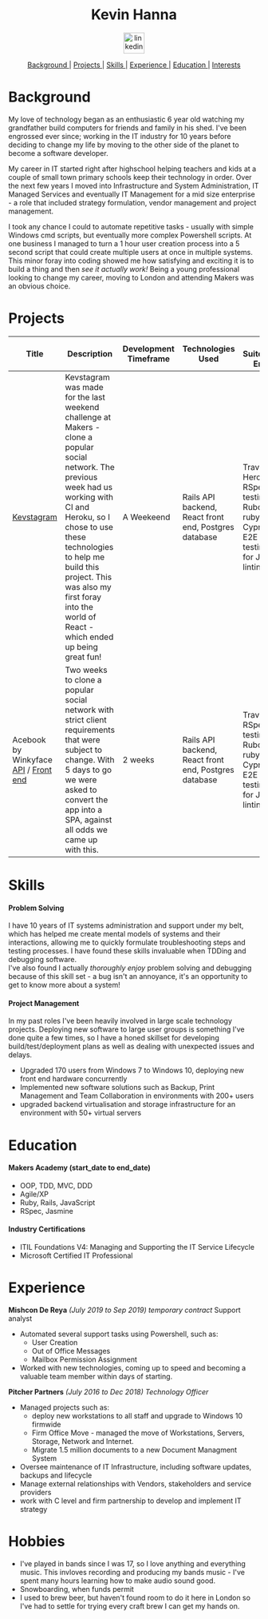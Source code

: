 <h1 align="center">Kevin Hanna</h1>
<p align="center">
<a href="https://www.linkedin.com/in/kevin-hanna-56033785/">
<img src="https://www.iconfinder.com/data/icons/free-social-icons/67/linkedin_circle_color-512.png" alt="linkedin" hspace="50" height="42" width="42"></a></p>
<div align="center">
    
[Background ](#background) | 
[Projects ](#projects) | 
[Skills ](#skills) | 
[Experience ](#experience) | 
[Education ](#education) | 
[Interests ](#interests)

</div>  

# Background

My love of technology began as an enthusiastic 6 year old watching my grandfather build computers for friends and family in his shed. I've been engrossed ever since; working in the IT industry for 10 years before deciding to change my life by moving to the other side of the planet to become a software developer.

My career in IT started right after highschool helping teachers and kids at a couple of small town primary schools keep their technology in order. Over the next few years I moved into Infrastructure and System Administration, IT Managed Services and eventually IT Management for a mid size enterprise - a role that included strategy formulation, vendor management and project management.

I took any chance I could to automate repetitive tasks - usually with simple Windows cmd scripts, but eventually more complex Powershell scripts. At one business I managed to turn a 1 hour user creation process into a 5 second script that could create multiple users at once in multiple systems. This minor foray into coding showed me how satisfying and exciting it is to build a thing and then _see it actually work!_ Being a young professional looking to change my career, moving to London and attending Makers was an obvious choice.

# Projects
| Title | Description | Development Timeframe | Technologies Used | Test Suites/CIs/CDs Employed |
|--|--|--|--|--|
| [Kevstagram](https://kevstagram.herokuapp.com/sign_up) | Kevstagram was made for the last weekend challenge at Makers - clone a popular social network. The previous week had us working with CI and Heroku, so I chose to use these technologies to help me build this project. This was also my first foray into the world of React - which ended up being great fun! | A Weekeend | Rails API backend, React front end, Postgres database |  Travis CI, Heroku PaaS, RSpec for Ruby testing, Rubocop for ruby linting, Cypress for E2E / Feature testing, ESLint for Javascript linting |
| Acebook by Winkyface [API](https://github.com/nateg101/acebook-by-WinkyFace/) / [Front end](https://github.com/robertamangiapane/acebook-react) | Two weeks to clone a popular social network with strict client requirements that were subject to change. With 5 days to go we were asked to convert the app into a SPA, against all odds we came up with this. | 2 weeks | Rails API backend, React front end, Postgres database |  Travis CI, RSpec for Ruby testing, Rubocop for ruby linting, Cypress for E2E / Feature testing, ESLint for Javascript linting |

# Skills

#### Problem Solving

I have 10 years of IT systems administration and support under my belt, which has helped me create mental models of systems and their interactions, allowing me to quickly formulate troubleshooting steps and testing processes. I have found these skills invaluable when TDDing and debugging software.  
I've also found I actually _thoroughly enjoy_ problem solving and debugging because of this skill set - a bug isn't an annoyance, it's an opportunity to get to know more about a system!

#### Project Management

In my past roles I've been heavily involved in large scale technology projects. Deploying new software to large user groups is something I've done quite a few times, so I have a honed skillset for developing build/test/deployment plans as well as dealing with unexpected issues and delays.

- Upgraded 170 users from Windows 7 to Windows 10, deploying new front end hardware concurrently
- Implemented new software solutions such as Backup, Print Management and Team Collaboration in environments with 200+ users
- upgraded backend virtualisation and storage infrastructure for an environment with 50+ virtual servers

# Education

#### Makers Academy (start_date to end_date)

- OOP, TDD, MVC, DDD
- Agile/XP
- Ruby, Rails, JavaScript
- RSpec, Jasmine

#### Industry Certifications

- ITIL Foundations V4: Managing and Supporting the IT Service Lifecycle
- Microsoft Certified IT Professional

# Experience

**Mishcon De Reya** _(July 2019 to Sep 2019) temporary contract_
Support analyst  
- Automated several support tasks using Powershell, such as:
  * User Creation
  * Out of Office Messages
  * Mailbox Permission Assignment
- Worked with new technologies, coming up to speed and becoming a valuable team member within days of starting.

**Pitcher Partners** _(July 2016 to Dec 2018)_
*Technology Officer*  
- Managed projects such as:
  - deploy new workstations to all staff and upgrade to Windows 10 firmwide
  - Firm Office Move - managed the move of Workstations, Servers, Storage, Network and Internet.
  - Migrate 1.5 million documents to a new Document Managment System
- Oversee maintenance of IT Infrastructure, including software updates, backups and lifecycle
- Manage external relationships with Vendors, stakeholders and service providers
- work with C level and firm partnership to develop and implement IT strategy

# Hobbies

- I've played in bands since I was 17, so I love anything and everything music. This invloves recording and producing my bands music - I've spent many hours learning how to make audio sound good.  
- Snowboarding, when funds permit
- I used to brew beer, but haven't found room to do it here in London so I've had to settle for trying every craft brew I can get my hands on.
